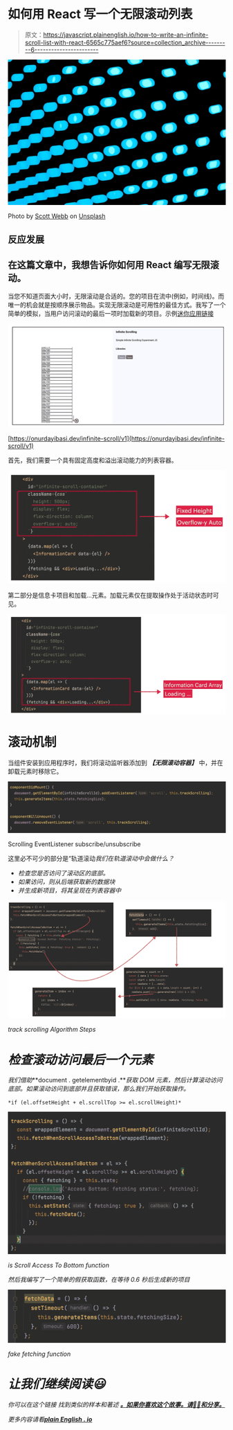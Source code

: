 # 如何用 React 写一个无限滚动列表

> 原文：<https://javascript.plainenglish.io/how-to-write-an-infinite-scroll-list-with-react-6565c775aef6?source=collection_archive---------6----------------------->

![](img/7118f5a0f6ee71debebe59dfd63ec4ba.png)

Photo by [Scott Webb](https://unsplash.com/@scottwebb?utm_source=unsplash&utm_medium=referral&utm_content=creditCopyText) on [Unsplash](https://unsplash.com/s/photos/infinite?utm_source=unsplash&utm_medium=referral&utm_content=creditCopyText)

## 反应发展

## 在这篇文章中，我想告诉你如何用 React 编写无限滚动。

当您不知道页面大小时，无限滚动是合适的。您的项目在流中(例如，时间线)。而唯一的机会就是按顺序展示物品。实现无限滚动是可用性的最佳方式。我写了一个简单的模拟，当用户访问滚动的最后一项时加载新的项目。示例[迷你应用链接](https://onurdayibasi.dev/infinite-scroll/v1)

![](img/bdbe59779c6c15391736097a46a39d8c.png)

[https://onurdayibasi.dev/infinite-scroll/v1](https://onurdayibasi.dev/infinite-scroll/v1)

首先，我们需要一个具有固定高度和溢出滚动能力的列表容器。

![](img/5e35efbedd657c4c7113ac84e1d19d08.png)

第二部分是信息卡项目和加载…元素。加载元素仅在提取操作处于活动状态时可见。

![](img/2d0f78f9b8d0696d1d6b3b0bda1c4ab9.png)

# 滚动机制

当组件安装到应用程序时，我们将滚动监听器添加到 ***【无限滚动容器】*** 中，并在卸载元素时移除它。

![](img/e5ffe0527159926e00cb3e0b0020e7fd.png)

Scrolling EventListener subscribe/unsubscribe

这里必不可少的部分是“轨道滚动*我们在轨道滚动中会做什么？*

*   *检查您是否访问了滚动区的底部。*
*   *如果访问，则从后端获取新的数据块*
*   *并生成新项目，将其呈现在列表容器中*

*![](img/fecf3403f2335568d879d120b80ce420.png)*

*track scrolling Algorithm Steps*

# *检查滚动访问最后一个元素*

*我们借助***document . getelementbyid .***获取 DOM 元素，然后计算滚动访问底部。如果滚动访问到底部并且获取错误，那么我们开始获取操作。*

```
*if (el.offsetHeight + el.scrollTop >= el.scrollHeight)* 
```

*![](img/1ac9e4c8277cdd7e2d429455242c5732.png)*

*is Scroll Access To Bottom function*

*然后我编写了一个简单的假获取函数，在等待 0.6 秒后生成新的项目*

*![](img/637aab0a3f7ce09678b267cd42b36c3f.png)*

*fake fetching function*

# *让我们继续阅读😃*

*你可以在这个链接 找到类似的样本和著述 [**。如果你喜欢这个故事。请👏👏和分享。**](https://onurdayibasi.com/react-lab/?6565c775aef6)*

**更多内容请看*[***plain English . io***](http://plainenglish.io/)*